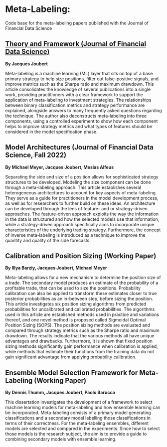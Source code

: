 # Meta-Labeling:

Code base for the meta-labeling papers published with the Journal of Financial Data Science

## [Theory and Framework (Journal of Financial Data Science)](https://jfds.pm-research.com/content/early/2022/06/23/jfds.2022.1.098)

**By Jacques Joubert**

Meta-labeling is a machine learning (ML) layer that sits on top of a base primary strategy to help size positions, filter out false-positive signals, and improve metrics such as the Sharpe ratio and maximum drawdown. This article consolidates the knowledge of several publications into a single work, providing practitioners with a clear framework to support the application of meta-labeling to investment strategies. The relationships between binary classification metrics and strategy performance are explained, alongside answers to many frequently asked questions regarding the technique. The author also deconstructs meta-labeling into three components, using a controlled experiment to show how each component helps to improve strategy metrics and what types of features should be considered in the model specification phase.

## Model Architectures (Journal of Financial Data Science, Fall 2022)

**By Michael Meyer, Jacques Joubert, ‪Mesias Alfeus‬**

Separating the side and size of a position allows for sophisticated strategy structures to be developed. Modeling the size component can be done through a meta-labeling approach. This article establishes several heterogeneous architectures to account for key aspects of meta-labeling. They serve as a guide for practitioners in the model development process, as well as for researchers to further build on these ideas. An architecture can be developed through the lens of feature- and or strategy-driven approaches. The feature-driven approach exploits the way the information in the data is structured and how the selected models use that information, while a strategy-driven approach specifically aims to incorporate unique characteristics of the underlying trading strategy. Furthermore, the concept of inverse meta-labeling is introduced as a technique to improve the quantity and quality of the side forecasts. 

## Calibration and Position Sizing (Working Paper)

**By Illya Barziy, Jacques Joubert, Michael Meyer**

Meta-labeling allows for a new mechanism to determine the position size of a trade. The secondary model produces an estimate of the probability of a profitable trade, that can be used to size the positions. Probability calibration can also be applied to transform these estimates closer to true posterior probabilities as an in-between step, before sizing the position. This article investigates six position sizing algorithms from predicted probabilities for uncalibrated and calibrated probabilities. The algorithms used in this article are established methods used in practice and variations thereof, and one novel method is proposed called Sigmoidal Optimal Position Sizing (SOPS). The position sizing methods are evaluated and compared through strategy metrics such as the Sharpe ratio and maximum drawdown. The results indicate that the various methods all have unique advantages and drawbacks. Furthermore, it is shown that fixed position sizing methods significantly gain performance when calibration is applied, while methods that estimate their functions from the training data do not gain significant advantage from applying probability calibration.

## Ensemble Model Selection Framework for Meta-Labeling (Working Paper)

**By Dennis Thumm, Jacques Joubert, Paolo Barucca**

This dissertation investigates the development of a framework to select machine learning models for meta-labeling and how ensemble learning can be incorporated. Meta-labeling consists of a primary model generating classifications and a secondary model labelling those classifications in terms of their correctness. For the meta-labeling ensembles, different models are selected and compared in the experiments. Since how to select those models is the research subject, the aim is to provide a guide to combining secondary models with ensemble learning.
